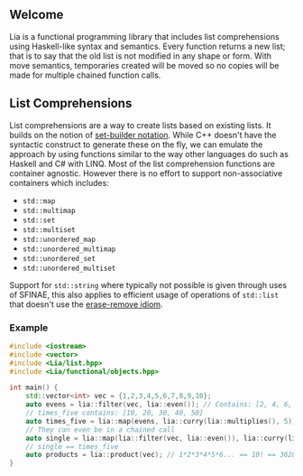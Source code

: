 ## Welcome

Lia is a functional programming library that includes list comprehensions using Haskell-like syntax and semantics. Every function returns a new list; that is to say that the old list is not modified in any shape or form. With move semantics, temporaries created will be moved so no copies will be made for multiple chained function calls.

## List Comprehensions

List comprehensions are a way to create lists based on existing lists. It builds on the notion of [set-builder notation][sbn]. While C++ doesn't have the syntactic construct to generate these on the fly, we can emulate the approach by using functions similar to the way other languages do such as Haskell and C# with LINQ. Most of the list comprehension functions are container agnostic. However there is no effort to support non-associative containers which includes:

- `std::map`
- `std::multimap`
- `std::set`
- `std::multiset`
- `std::unordered_map`
- `std::unordered_multimap`
- `std::unordered_set`
- `std::unordered_multiset`

Support for `std::string` where typically not possible is given through uses of SFINAE, this also applies to efficient usage of operations of `std::list` that doesn't use the [erase-remove idiom][eri].

[sbn]: https://en.wikipedia.org/wiki/Set-builder_notation
[eri]: https://en.wikipedia.org/wiki/Erase-remove_idiom

### Example

```cpp
#include <iostream>
#include <vector>
#include <Lia/list.hpp>
#include <Lia/functional/objects.hpp>

int main() {
    std::vector<int> vec = {1,2,3,4,5,6,7,8,9,10};
    auto evens = lia::filter(vec, lia::even()); // Contains: [2, 4, 6, 8, 10]
    // times_five contains: [10, 20, 30, 40, 50]
    auto times_five = lia::map(evens, lia::curry(lia::multiplies(), 5)); 
    // They can even be in a chained call
    auto single = lia::map(lia::filter(vec, lia::even()), lia::curry(lia::multiplies(), 5));
    // single == times_five
    auto products = lia::product(vec); // 1*2*3*4*5*6... == 10! == 3628800
}
```
